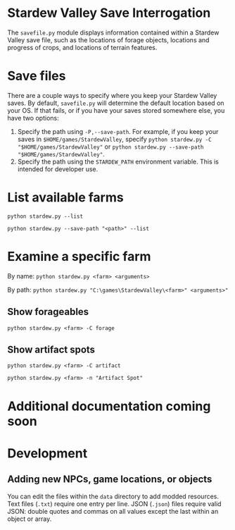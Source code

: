 # Stardew Valley Save Interrogation
The `savefile.py` module displays information contained within a Stardew Valley save file, such as the locations of forage objects, locations and progress of crops, and locations of terrain features.

# Save files

There are a couple ways to specify where you keep your Stardew Valley saves. By default, `savefile.py` will determine the default location based on your OS. If that fails, or if you have your saves stored somewhere else, you have two options:

1. Specify the path using `-P,--save-path`. For example, if you keep your saves in `$HOME/games/StardewValley`, specify `python stardew.py -C "$HOME/games/StardewValley"` or `python stardew.py --save-path "$HOME/games/StardewValley"`.
2. Specify the path using the `STARDEW_PATH` environment variable. This is intended for developer use.

# List available farms

`python stardew.py --list`

`python stardew.py --save-path "<path>" --list`

# Examine a specific farm

By name: `python stardew.py <farm> <arguments>`

By path: `python stardew.py "C:\games\StardewValley\<farm>" <arguments>"`

## Show forageables

`python stardew.py <farm> -C forage`

## Show artifact spots

`python stardew.py <farm> -C artifact`

`python stardew.py <farm> -n "Artifact Spot"`

# Additional documentation coming soon

# Development

## Adding new NPCs, game locations, or objects

You can edit the files within the `data` directory to add modded resources. Text files (`.txt`) require one entry per line. JSON (`.json`) files require valid JSON: double quotes and commas on all values except the last within an object or array.

